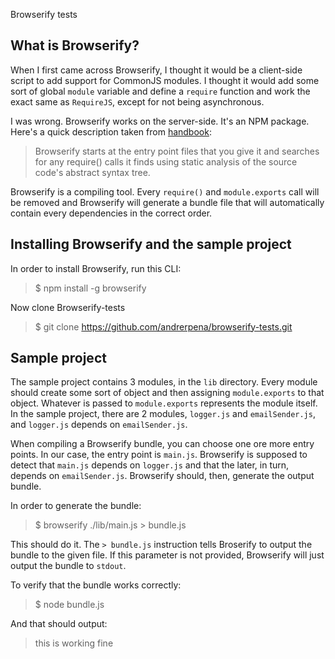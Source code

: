 Browserify tests

What is Browserify?
---

When I first came across Browserify, I thought it would be a client-side script to add support for CommonJS modules. I thought it would add some sort of global `module` variable
and define a `require` function and work the exact same as `RequireJS`, except for not being asynchronous.

I was wrong. Browserify works on the server-side. It's an NPM package. Here's a quick description taken from [handbook](https://github.com/substack/browserify-handbook):

> Browserify starts at the entry point files that you give it and searches for any require() calls it finds using static analysis of the source code's abstract syntax tree.

Browserify is a compiling tool. Every `require()` and `module.exports` call will be removed and Browserify will generate a bundle file that will automatically contain every
 dependencies in the correct order.

Installing Browserify and the sample project
---

In order to install Browserify, run this CLI:

> $ npm install -g browserify

Now clone Browserify-tests

> $ git clone https://github.com/andrerpena/browserify-tests.git

Sample project
---

The sample project contains 3 modules, in the `lib` directory. Every module should create some sort of object and then assigning `module.exports` to that object. Whatever is
 passed to `module.exports` represents the module itself. In the sample project, there are 2 modules, `logger.js` and `emailSender.js`, and `logger.js` depends on `emailSender.js`.

When compiling a Browserify bundle, you can choose one ore more entry points. In our case, the entry point is `main.js`. Browserify is supposed to detect that `main.js` depends on `logger.js`
and that the later, in turn, depends on `emailSender.js`. Browserify should, then, generate the output bundle.

In order to generate the bundle:

> $ browserify ./lib/main.js > bundle.js

This should do it. The `> bundle.js` instruction tells Broserify to output the bundle to the given file. If this parameter is not provided, Browserify will just output the bundle to `stdout`.

To verify that the bundle works correctly:

> $ node bundle.js

And that should output:

> this is working fine
